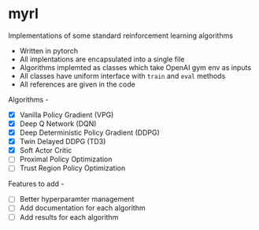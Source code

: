 # myrl
Implementations of some standard reinforcement learning algorithms

- Written in pytorch
- All implentations are encapsulated into a single file
- Algorithms implemted as classes which take OpenAI gym env as inputs
- All classes have uniform interface with `train` and `eval` methods
- All references are given in the code


Algorithms -
- [X] Vanilla Policy Gradient (VPG)
- [X] Deep Q Network (DQN)
- [X] Deep Deterministic Policy Gradient (DDPG)
- [X] Twin Delayed DDPG (TD3)
- [X] Soft Actor Critic
- [ ] Proximal Policy Optimization
- [ ] Trust Region Policy Optimization

Features to add -
- [ ] Better hyperparamter management
- [ ] Add documentation for each algorithm
- [ ] Add results for each algorithm
